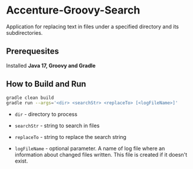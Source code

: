 # Accenture-Groovy-Search
Application for replacing text in files under a specified directory and its subdirectories.

## Prerequesites
Installed **Java 17, Groovy and Gradle**

## How to Build and Run

```bash
gradle clean build
gradle run --args='<dir> <searchStr> <replaceTo> [<logFileName>]'
```

- `dir` - directory to process 

- `searchStr` - string to search in files

- `replaceTo` - string to replace the search string

- `logFileName` - optional parameter. A name of log file where an information about changed files written. This file is created if it doesn't exist.
